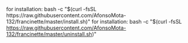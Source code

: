 for installation: bash -c "$(curl -fsSL https://raw.githubusercontent.com/AfonsoMota-132/francinette/master/install.sh)"
for installation: bash -c "$(curl -fsSL https://raw.githubusercontent.com/AfonsoMota-132/francinette/master/uninstall.sh)"
